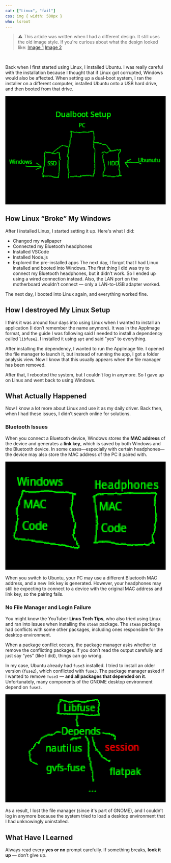 ```yaml
---
cat: ["Linux", "fail"]
css: img { width: 500px }
who: lsroot
---
```

> ⚠️ This article was written when I had a different design. It still uses the old image style. If you're curious about what the design looked like: [Image 1](https://cloud.fiosproject.de/legacyblog1.png)  [Image 2](https://cloud.fiosproject.de/legacyblog2.png)  
<br>

Back when I first started using Linux, I installed Ubuntu. I was really careful with the installation because I thought that if Linux got corrupted, Windows would also be affected. When setting up a dual-boot system, I ran the installer on a different computer, installed Ubuntu onto a USB hard drive, and then booted from that drive.

![](/files/dualboot.png)
## How Linux “Broke” My Windows
After I installed Linux, I started setting it up. Here's what I did:
- Changed my wallpaper
- Connected my Bluetooth headphones
- Installed VSCode
- Installed Node.js
- Explored the pre-installed apps
The next day, I forgot that I had Linux installed and booted into Windows. The first thing I did was try to connect my Bluetooth headphones, but it didn’t work. So I ended up using a wired connection instead. Also, the LAN port on the motherboard wouldn’t connect — only a LAN-to-USB adapter worked.

The next day, I booted into Linux again, and everything worked fine.
## How I destroyed My Linux Setup 
I think it was around four days into using Linux when I wanted to install an application (I don’t remember the name anymore). It was in the AppImage format, and the guide I was following said I needed to install a dependency called `libfuse2`. I installed it using `apt` and said "yes" to everything.

After installing the dependency, I wanted to run the AppImage file. I opened the file manager to launch it, but instead of running the app, I got a folder analysis view. Now I know that this usually appears when the file manager has been removed.

After that, I rebooted the system, but I couldn’t log in anymore. So I gave up on Linux and went back to using Windows.
## What Actually Happened
Now I know a lot more about Linux and use it as my daily driver. Back then, when I had these issues, I didn’t search online for solutions.
### Bluetooth Issues
When you connect a Bluetooth device, Windows stores the **MAC address** of the device and generates a **link key**, which is saved by both Windows and the Bluetooth device. In some cases—especially with certain headphones—the device may also store the MAC address of the PC it paired with.

![](/files/bluethooth.png)

When you switch to Ubuntu, your PC may use a different Bluetooth MAC address, and a new link key is generated. However, your headphones may still be expecting to connect to a device with the original MAC address and link key, so the pairing fails.
### No File Manager and Login Failure
You might know the YouTuber **Linus Tech Tips**, who also tried using Linux and ran into issues when installing the `steam` package. The `steam` package had conflicts with some other packages, including ones responsible for the desktop environment.

When a package conflict occurs, the package manager asks whether to remove the conflicting packages. If you don’t read the output carefully and just say “yes” (like I did), things can go wrong.

In my case, Ubuntu already had `fuse3` installed. I tried to install an older version (`fuse2`), which conflicted with `fuse3`. The package manager asked if I wanted to remove `fuse3` — **and all packages that depended on it**. Unfortunately, many components of the GNOME desktop environment depend on `fuse3`.

![](/files/libfuse.png)

As a result, I lost the file manager (since it's part of GNOME), and I couldn’t log in anymore because the system tried to load a desktop environment that I had unknowingly uninstalled.
## What Have I Learned
Always read every **yes or no** prompt carefully.
If something breaks, **look it up** — don’t give up.
